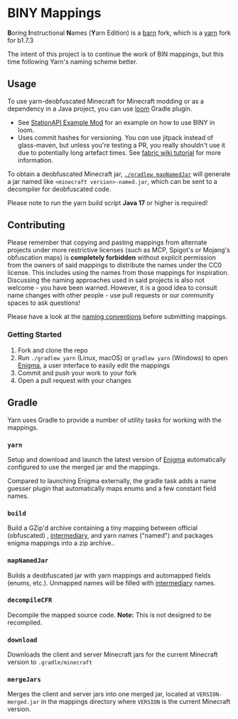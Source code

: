 # BINY Mappings

**B**oring **I**nstructional **N**ames (**Y**arn Edition) is a [barn](https://github.com/babric/barn) fork, which is a [yarn](https://github.com/FabricMC/yarn) fork for b1.7.3

The intent of this project is to continue the work of BIN mappings, but this time following Yarn's naming scheme better.

## Usage

To use yarn-deobfuscated Minecraft for Minecraft modding or as a dependency in a Java project, you can
use [loom](https://github.com/babric/fabric-loom) Gradle plugin.
- See [StationAPI Example Mod](https://github.com/calmilamsy/stationapi-example-mod) for an example on how to use BINY in loom.
- Uses commit hashes for versioning. You *can* use jitpack instead of glass-maven, but unless you're testing a PR, you really shouldn't use it due to potentially long artefact times.
See [fabric wiki tutorial](https://fabricmc.net/wiki/tutorial:setup) for more information.

To obtain a deobfuscated Minecraft jar, [`./gradlew mapNamedJar`](#mapNamedJar) will generate a jar named
like `<minecraft version>-named.jar`, which can be sent to a decompiler for deobfuscated code.

Please note to run the yarn build script **Java 17** or higher is required!

## Contributing

Please remember that copying and pasting mappings from alternate projects under more restrictive licenses (such as MCP,
Spigot's or Mojang's obfuscation maps)
is **completely forbidden** without explicit permission from the owners of said mappings to distribute the names under
the CC0 license. This includes using the names from those mappings for inspiration. Discussing the naming approaches
used in said projects is also not welcome - you have been warned. However, it is a good idea to consult name changes
with other people - use pull requests or our community spaces to ask questions!

Please have a look at the [naming conventions](/CONVENTIONS.md) before submitting mappings.

### Getting Started

1. Fork and clone the repo
2. Run `./gradlew yarn` (Linux, macOS) or `gradlew yarn` (Windows) to open [Enigma](https://github.com/FabricMC/Enigma),
   a user interface to easily edit the mappings
3. Commit and push your work to your fork
4. Open a pull request with your changes

## Gradle

Yarn uses Gradle to provide a number of utility tasks for working with the mappings.

### `yarn`

Setup and download and launch the latest version of [Enigma](https://github.com/FabricMC/Enigma) automatically
configured to use the merged jar and the mappings.

Compared to launching Enigma externally, the gradle task adds a name guesser plugin that automatically maps enums and a
few constant field names.

### `build`

Build a GZip'd archive containing a tiny mapping between official (obfuscated)
, [intermediary](https://github.com/FabricMC/intermediary), and yarn names ("named") and packages enigma mappings into a
zip archive..

### `mapNamedJar`

Builds a deobfuscated jar with yarn mappings and automapped fields (enums, etc.). Unmapped names will be filled
with [intermediary](https://github.com/FabricMC/Intermediary) names.

### `decompileCFR`

Decompile the mapped source code. **Note:** This is not designed to be recompiled.

### `download`

Downloads the client and server Minecraft jars for the current Minecraft version to `.gradle/minecraft`

### `mergeJars`

Merges the client and server jars into one merged jar, located at `VERSION-merged.jar` in the mappings directory
where `VERSION` is the current Minecraft version.
